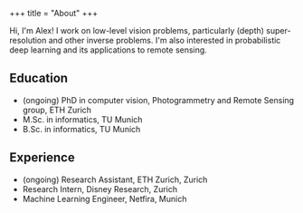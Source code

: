 +++
title = "About"
+++

Hi, I'm Alex! I work on low-level vision problems, particularly (depth) super-resolution and other inverse problems. I'm also interested in probabilistic deep learning and its applications to remote sensing.

## Education

* (ongoing) PhD in computer vision, Photogrammetry and Remote Sensing group, ETH Zurich
* M.Sc. in informatics, TU Munich 
* B.Sc. in informatics, TU Munich 


## Experience

* (ongoing) Research Assistant, ETH Zurich, Zurich
* Research Intern, Disney Research, Zurich
* Machine Learning Engineer, Netfira, Munich
